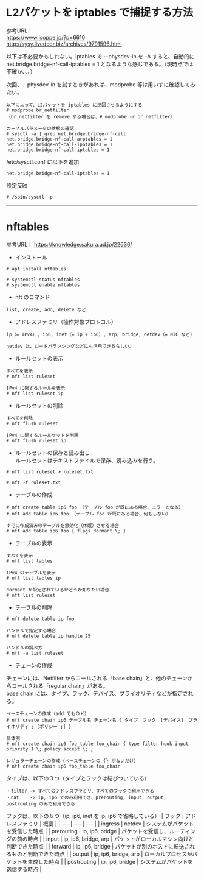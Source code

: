 # L2パケットを iptables で捕捉する方法

参考URL：  
https://www.isoppe.jp/?p=6610  
http://sysy.livedoor.biz/archives/9791596.html

以下は不必要かもしれない。iptables で --physdev-in を -A すると、自動的に net.bridge.bridge-nf-call-iptables = 1 となるような感じである。（現時点では不確か、、、）

次回、--physdev-in を試すときがあれば、modprobe 等は用いずに確認してみたい。

```
以下によって、L2パケットを iptables に迂回させるようにする
# modprobe br_netfilter
（br_netfilter を remove する場合は、# modprobe -r br_netfilter）

カーネルパラメータの状態の確認
# sysctl -a | grep net.bridge.bridge-nf-call
net.bridge.bridge-nf-call-arptables = 1
net.bridge.bridge-nf-call-ip6tables = 1
net.bridge.bridge-nf-call-iptables = 1
```

/etc/sysctl.conf に以下を追加
```
net.bridge.bridge-nf-call-iptables = 1
```

設定反映
```
# /sbin/sysctl -p
```

---
# nftables
参考URL： https://knowledge.sakura.ad.jp/22636/

* インストール
```
# apt install nftables

# systemctl status nftables
# systemctl enable nftables
```

* nft のコマンド
```
list, create, add, delete など
```

* アドレスファミリ（操作対象プロトコル）
```
ip（= IPv4）, ip6, inet（= ip + ip6）, arp, bridge, netdev（= NIC など）

netdev は、ロードバランシングなどにも活用できるらしい。
```

* ルールセットの表示
```
すべてを表示
# nft list ruleset

IPv4 に関するルールを表示
# nft list ruleset ip
```

* ルールセットの削除
```
すべてを削除
# nft flush ruleset

IPv4 に関するルールセットを削除
# nft flush ruleset ip
```

* ルールセットの保存と読み出し  
ルールセットはテキストファイルで保存、読み込みを行う。
```
# nft list ruleset > ruleset.txt

# nft -f ruleset.txt
```

* テーブルの作成
```
# nft create table ip6 foo （テーブル foo が既にある場合、エラーとなる）
# nft add table ip6 foo （テーブル foo が既にある場合、何もしない）

すでに作成済みのテーブルを無効化（休眠）させる場合
# nft add table ip6 foo { flags dormant \; }
```

* テーブルの表示
```
すべてを表示
# nft list tables

IPv4 のテーブルを表示
# nft list tables ip

dormant が設定されているかどうか知りたい場合
# nft list ruleset
```

* テーブルの削除
```
# nft delete table ip foo

ハンドルで指定する場合
# nft delete table ip handle 25

ハンドルの調べ方
# nft -a list ruleset
```

* チェーンの作成

チェーンには、Netfilter からコールされる「base chain」と、他のチェーンからコールされる「regular chain」がある。  
base chain には、タイプ、フック、デバイス、プライオリティなどが指定される。
```
ベースチェーンの作成（add でもＯＫ）
# nft create chain ip6 テーブル名 チェーン名 { タイプ　フック　[デバイス]　プライオリティ ; [ポリシー ;] }

具体例
# nft create chain ip6 foo_table foo_chain { type filter hook input priority 1 \; policy accept \; }

レギュラーチェーンの作成（ベースチェーンの {} がないだけ）
# nft create chain ip6 foo_table foo_chain
```

タイプは、以下の３つ（タイプとフックは結びついている）
```
・filter -> すべてのアドレスファミリ、すべてのフックで利用できる
・nat    -> ip, ip6 でのみ利用でき、prerouting, input, output, postrouting のみで利用できる

```

フックは、以下の６つ（ip, ip6, inet を ip, ip6 で省略している）
| フック | アドレスファミリ | 概要 |
| --- | --- | --- |
| ingress | netdev | システムがパケットを受信した時点 |
| prerouting | ip, ip6, bridge | パケットを受信し、ルーティングの前の時点 |
| input | ip, ip6, bridge, arp | パケットがローカルマシン向けと判断できた時点 |
| forward | ip, ip6, bridge | パケットが別のホストに転送されるものと判断できた時点 |
| output | ip, ip6, bridge, arp | ローカルプロセスがパケットを生成した時点 |
| postrouting | ip, ip6, bridge | システムがパケットを送信する時点 |

